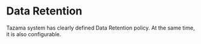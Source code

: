 # Data Retention

Tazama system has clearly defined Data Retention policy. At the same time, it is also configurable.

